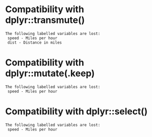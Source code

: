 # Compatibility with dplyr::transmute()

    The following labelled variables are lost:
     speed - Miles per hour
     dist - Distance in miles

# Compatibility with dplyr::mutate(.keep)

    The following labelled variables are lost:
     speed - Miles per hour

# Compatibility with dplyr::select()

    The following labelled variables are lost:
     speed - Miles per hour

